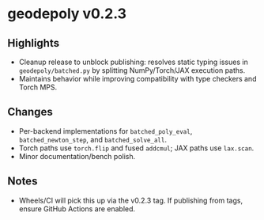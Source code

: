 # geodepoly v0.2.3

## Highlights
- Cleanup release to unblock publishing: resolves static typing issues in `geodepoly/batched.py` by splitting NumPy/Torch/JAX execution paths.
- Maintains behavior while improving compatibility with type checkers and Torch MPS.

## Changes
- Per-backend implementations for `batched_poly_eval`, `batched_newton_step`, and `batched_solve_all`.
- Torch paths use `torch.flip` and fused `addcmul`; JAX paths use `lax.scan`.
- Minor documentation/bench polish.

## Notes
- Wheels/CI will pick this up via the v0.2.3 tag. If publishing from tags, ensure GitHub Actions are enabled.
